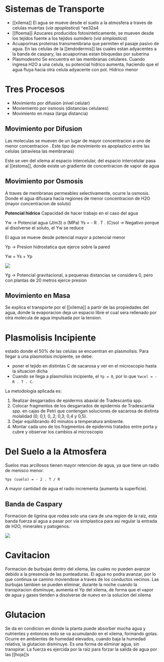 # Sistemas de Transporte

- [[xilema]]
  El agua se mueve desde el suelo a la atmosfera a traves de celulas muertas (*via apoplastica*) ^ee32a4
- [[floema]]
  Azucares producidos fotosinteticamente, se mueven desde los tejidos fuente a los tejidos sumidero (*via simplastica*)
- Acuaporinas
  proteinas transmembrana que permiten el pasaje pasivo de agua.
  En las celulas de la [[endodermis]] las cuales estan adyacentes a la banda de caspary, las acuaporinas estan bloquedas por suberina
- Plasmodesmo
  Se encuentra en las membranas celulares. Cuando ingresa H2O a una celula, su potencial hidrico aumenta, haciendo que el agua fluya hacia otra celula adyacente con pot. Hidrico menor

# Tres Procesos

- Movimiento por difusion (nivel celular)
- Moviemiento por osmosis (distancias celulares)
- Movimiento en masa (larga distancia)

## Movimiento por Difusion

Las moleculas se mueven de un lugar de mayor concentracion a uno de menor concentracion .
Este tipo de movimiento es apoplastico entre las celulas (atraviesa las membranas)

Este se ven del xilema al espacio intercelular, del espacio intercelular pasa al [[estoma]], donde existe un gradiente de concentracion de vapor de agua

## Movimiento por Osmosis

A traves de membranas permeables selectivamente, ocurre la osmosis. Donde el agua difusara hacia regiones de menor concentracion de H2O (mayor concentracion de soluto)

**Potencial hidrico**
Capacidad de hacer trabajo en el caso del agua

Yw → Potencial agua (J/m3) o (MPa)
Ys = - R . T . (C)sol → Negativo porque al disolverse el soluto, el Yw se reduce

El agua se mueve desde potencial mayor a potencial menor

Yp → Presion hidrostatica que ejerce sobre la pared

Yw = Ys + Yp

![](https://i.imgur.com/nR7KKYV.png)

Yg → Potencial gravitacional, a pequenas distancias se considera 0, pero con plantas de 20 metros ejerce presion

## Movimiento en Masa

Se explica el transporte por el [[xilema]] a partir de las propiedades del agua, donde la evaporacion deja un espacio libre el cual sera rellenado por otra molecula de agua impulsada por la tension.

# Plasmolisis Incipiente

estado donde el 50% de las celulas se encuentran en plasmolisis.
Para llegar a una plasmolisis incipiente, se debe:
- poner el tejido en distintas C de sacarosa y ver en el microscopio hasta la situacion dicha
- Cuando se llega a plasmolisis incipiente, el `Yp = 0`, por lo que `Ywcel = - R . T . C`.

La metodologia aplicada es:
1. Realizar desgarrados de epidermis abaxial de Tradescantia spp.
2. Colocar fragmentos de los desgarrados de epidermis de Tradescantia spp. en cajas de Petri que contengan soluciones de sacarosa de distinta molalidad (0; 0,1; 0,.2; 0,3; 0,4 y 0,5).
3. Dejar equilibrando 40 minutos a temperatura ambiente.
4. Montar cada uno de los fragmentos de epidermis tratados entre porta y cubre y observar los cambios al microscopio

# Del Suelo a la Atmosfera

Suelos mas arcillosos tienen mayor retencion de agua, ya que tiene un radio de menisco menor.

`Yps (suelo) = - 2 . T / R`

A mayor cantidad de agua el radio incrementa (aumenta la superficie).

## Banda de Caspary

Formacion de lignina que rodea solo una cara de una region de la raiz, esta banda fuerza al agua a pasar por via simplastica para asi regular la entrada de H2O, minerales y patogenos.

![](https://i.imgur.com/oh77k73.png)

# Cavitacion
Formacion de burbujas dentro del xilema, las cuales no pueden avanzar debido a la presencia de las punteaduras. El agua no podra avanzar, por lo que continua se camino moviendose a traves de los conductos vecinos.
Las burbujas tambien se pueden eliminar, durante la noche cuando la transpiracion disminuye, aumenta el Yp del xilema, de forma que el vapor de agua y gases tienden a disolverse de nuevo en la solucion del xilema

# Glutacion

Se da en condicion en donde la planta puede absorber mucha agua y nutrientes y entonces esto se va acumulando en el xilema, formando gotas. Ocurre en ambientes de humedad elevados, cuando baja la humedad relativa, la glutacion disminuye. 
Es una forma de eliminar agua, sin transpirar. La fuerza es ejercida por la raiz para forzar la salida de agua por las [[hoja]]s 